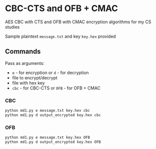 # CBC-CTS and OFB + CMAC

AES CBC with CTS and OFB with CMAC encryption algorithms for my CS studies

Sample plaintext `message.txt` and key `key.hex` provided

## Commands

Pass as arguments:

- `e` - for encryption or `d` - for decryption
- file to encrypt/decrypt
- file with hex key
- `cbc` - for CBC-CTS or `OFB` - for OFB + CMAC

### CBC

```sh
python md1.py e message.txt key.hex cbc
python md1.py d output_encrypted key.hex cbc
```

### OFB

```sh
python md1.py e message.txt key.hex OFB
python md1.py d output_encrypted key.hex OFB
```
